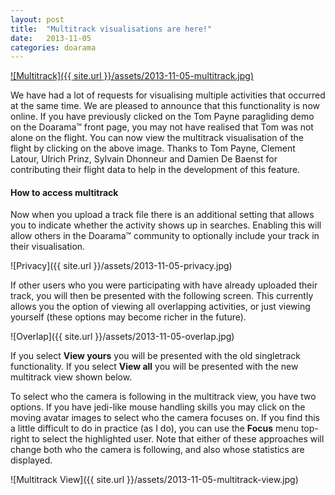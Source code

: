 ```yaml
---
layout: post
title:  "Multitrack visualisations are here!"
date:   2013-11-05
categories: doarama
---
```


[![Multitrack]({{ site.url }}/assets/2013-11-05-multitrack.jpg)](http://www.doarama.com/view/2171)

We have had a lot of requests for visualising multiple activities that occurred at the same time.
We are pleased to announce that this functionality is now online.  If you have previously clicked
on the Tom Payne paragliding demo on the Doarama&trade; front page, you may not have realised that Tom
was not alone on the flight.  You can now view the multitrack visualisation of the flight by clicking on the above image.
Thanks to Tom Payne, Clement Latour, Ulrich Prinz, Sylvain Dhonneur and Damien De Baenst
for contributing their flight data to help in the development of this feature.

#### How to access multitrack

Now when you upload a track file there is an additional setting that allows you to indicate whether the 
activity shows up in searches.  Enabling this will allow others in the Doarama&trade; community to optionally include your track in their visualisation.

![Privacy]({{ site.url }}/assets/2013-11-05-privacy.jpg)

If other users who you were participating with have already uploaded their track, you will then be presented with the following screen.  This currently
allows you the option of viewing all overlapping activities, or just viewing yourself (these options may become richer in the future).

![Overlap]({{ site.url }}/assets/2013-11-05-overlap.jpg)

If you select **View yours** you will be presented with the old singletrack functionality.  If you select **View all** you will be presented with the
new multitrack view shown below.

To select who the camera is following in the multitrack view, you have two options.  If you have jedi-like mouse handling skills you may click on the moving
avatar images to select who the camera focuses on.  If you find this a little difficult to do in practice (as I do), you can use the **Focus** menu top-right
to select the highlighted user.  Note that either of these approaches will change both who the camera is following, and also whose statistics are displayed.

![Multitrack View]({{ site.url }}/assets/2013-11-05-multitrack-view.jpg)

